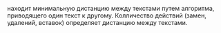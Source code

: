 находит минимальную дистанцию между текстами путем алгоритма, приводящего один текст к другому. Колличество действий (замен, удалений, вставок) определяет дистанцию между текстами. 